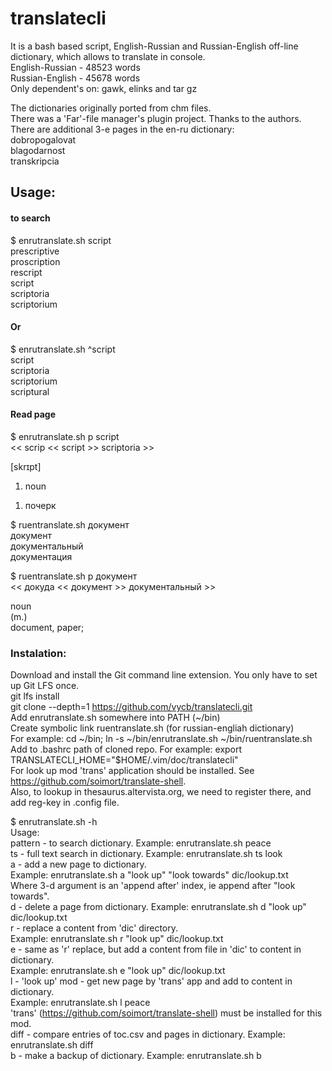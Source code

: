 # translatecli 
It is a bash based script, English-Russian and Russian-English off-line dictionary,
which allows to translate in console.  
English-Russian - 48523 words  
Russian-English - 45678 words  
Only dependent's on: gawk, elinks and tar gz  
  
The dictionaries originally ported from chm files.  
There was a 'Far'-file manager's plugin project. Thanks to the authors.  
There are additional 3-e pages in the en-ru dictionary:  
dobropogalovat  
blagodarnost  
transkripcia  
 
 
## Usage:  
#### to search  
$ enrutranslate.sh script  
prescriptive  
proscription  
rescript  
script  
scriptoria  
scriptorium  
#### Or  
$ enrutranslate.sh ^script   
script  
scriptoria  
scriptorium  
scriptural  
#### Read page  
$ enrutranslate.sh p script  
   << scrip << script >> scriptoria >>  
  
   [skrɪpt]  
  
   01. noun  
   1) почерк  
		
$ ruentranslate.sh документ  
документ  
документальный  
документация  
  
$ ruentranslate.sh p документ  
   << докуда << документ >> документальный >>  
  
   noun  
   (m.)  
   document, paper;  
   
### Instalation:  
Download and install the Git command line extension. You only have to set up Git LFS once.  
git lfs install  
git clone --depth=1 https://github.com/vycb/translatecli.git   
Add enrutranslate.sh somewhere into PATH (~/bin)  
Create symbolic link ruentranslate.sh (for russian-engliah dictionary)  
For example: cd ~/bin; ln -s ~/bin/enrutranslate.sh  ~/bin/ruentranslate.sh 
Add to .bashrc path of cloned repo. For example: export TRANSLATECLI_HOME="$HOME/.vim/doc/translatecli"  
For look up mod 'trans' application should be installed. See https://github.com/soimort/translate-shell.   
Also, to lookup in thesaurus.altervista.org, we need to register there, and add reg-key in .config file.  
  
$ enrutranslate.sh -h  
Usage:  
 pattern - to search dictionary. Example: enrutranslate.sh peace  
 ts - full text search in dictionary. Example: enrutranslate.sh ts look  
 a - add a new page to dictionary.   
     Example: enrutranslate.sh a "look up" "look towards" dic/lookup.txt  
     Where 3-d argument is an 'append after' index, ie append after "look towards".  
 d - delete a page from dictionary. Example: enrutranslate.sh d "look up" dic/lookup.txt  
 r - replace a content from 'dic' directory.  
     Example: enrutranslate.sh r "look up" dic/lookup.txt  
 e - same as 'r' replace, but add a content from file in 'dic' to content in dictionary.  
     Example: enrutranslate.sh e "look up" dic/lookup.txt  
 l - 'look up' mod - get new page by 'trans' app and add to content in dictionary.  
     Example: enrutranslate.sh l peace  
    'trans' (https://github.com/soimort/translate-shell) must be installed for this mod.  
 diff - compare entries of toc.csv and pages in dictionary. Example: enrutranslate.sh diff  
 b - make a backup of dictionary. Example: enrutranslate.sh b   
  


